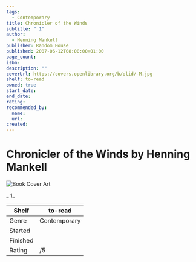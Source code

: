 ```yaml
---
tags:
  - Contemporary
title: Chronicler of the Winds
subtitle: " 1"
author:
  - Henning Mankell
publisher: Random House
published: 2007-06-12T08:00:00+01:00
page_count:
isbn:
description: ""
coverUrl: https://covers.openlibrary.org/b/olid/-M.jpg
shelf: to-read
owned: true
start_date:
end_date:
rating:
recommended_by:
  name:
  url:
created:
---
```


# Chronicler of the Winds by Henning Mankell

![Book Cover Art](https://covers.openlibrary.org/b/olid/-M.jpg)

_ 1_

| Shelf | to-read |
| --- | --- |
| Genre | Contemporary |
| Started |  |
| Finished |  |
| Rating | /5 |
